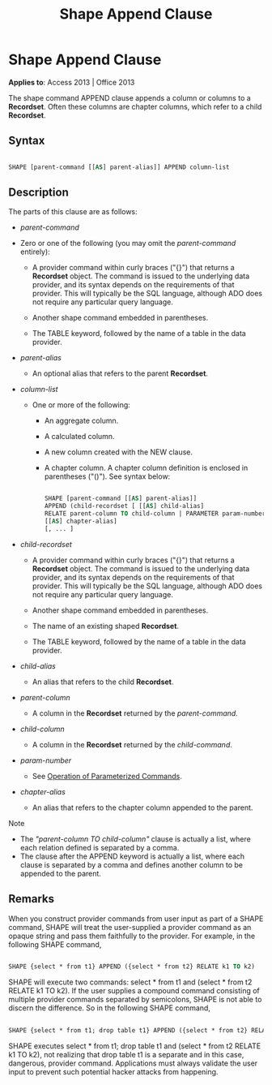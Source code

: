 ﻿---
title: Shape Append Clause
TOCTitle: Shape Append Clause
ms:assetid: 8f29afc3-fb93-4439-b67b-cad0eed0bda9
ms:mtpsurl: https://msdn.microsoft.com/library/JJ249633(v=office.15)
ms:contentKeyID: 48546301
ms.date: 09/18/2015
mtps_version: v=office.15
---

# Shape Append Clause


**Applies to**: Access 2013 | Office 2013

The shape command APPEND clause appends a column or columns to a **Recordset**. Often these columns are chapter columns, which refer to a child **Recordset**.

## Syntax

```vb 
 
SHAPE [parent-command [[AS] parent-alias]] APPEND column-list
```

## Description

The parts of this clause are as follows:

- *parent-command*

- Zero or one of the following (you may omit the *parent-command* entirely):
    
  - A provider command within curly braces ("{}") that returns a **Recordset** object. The command is issued to the underlying data provider, and its syntax depends on the requirements of that provider. This will typically be the SQL language, although ADO does not require any particular query language.
    
  - Another shape command embedded in parentheses.
    
  - The TABLE keyword, followed by the name of a table in the data provider.

- *parent-alias*

  - An optional alias that refers to the parent **Recordset**.

- *column-list*

  - One or more of the following:
    
    - An aggregate column.
    
    - A calculated column.
    
    - A new column created with the NEW clause.
    
    - A chapter column. A chapter column definition is enclosed in parentheses ("()"). See syntax below:


        ```vb 
        
        SHAPE [parent-command [[AS] parent-alias]] 
        APPEND (child-recordset [ [[AS] child-alias] 
        RELATE parent-column TO child-column | PARAMETER param-number, ... ]) 
        [[AS] chapter-alias] 
        [, ... ] 
        ```

- *child-recordset*

  - A provider command within curly braces ("{}") that returns a **Recordset** object. The command is issued to the underlying data provider, and its syntax depends on the requirements of that provider. This will typically be the SQL language, although ADO does not require any particular query language.
    
  - Another shape command embedded in parentheses.
    
  - The name of an existing shaped **Recordset**.
    
  - The TABLE keyword, followed by the name of a table in the data provider.

- *child-alias*

  - An alias that refers to the child **Recordset**.

- *parent-column*

  - A column in the **Recordset** returned by the *parent-command.*

- *child-column*

  - A column in the **Recordset** returned by the *child-command*.

- *param-number*

  - See [Operation of Parameterized Commands](operation-of-parameterized-commands.md).

- *chapter-alias*

  - An alias that refers to the chapter column appended to the parent.


> [!NOTE]
> - The _"parent-column TO child-column"_ clause is actually a list, where each relation defined is separated by a comma.
> - The clause after the APPEND keyword is actually a list, where each clause is separated by a comma and defines another column to be appended to the parent.



## Remarks

When you construct provider commands from user input as part of a SHAPE command, SHAPE will treat the user-supplied a provider command as an opaque string and pass them faithfully to the provider. For example, in the following SHAPE command,

```vb 
 
SHAPE {select * from t1} APPEND ({select * from t2} RELATE k1 TO k2) 
```

SHAPE will execute two commands: select \* from t1 and (select \* from t2 RELATE k1 TO k2). If the user supplies a compound command consisting of multiple provider commands separated by semicolons, SHAPE is not able to discern the difference. So in the following SHAPE command,

```vb 
 
SHAPE {select * from t1; drop table t1} APPEND ({select * from t2} RELATE k1 TO k2) 
```

SHAPE executes select \* from t1; drop table t1 and (select \* from t2 RELATE k1 TO k2), not realizing that drop table t1 is a separate and in this case, dangerous, provider command. Applications must always validate the user input to prevent such potential hacker attacks from happening.

